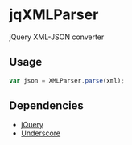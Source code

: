 # jqXMLParser

jQuery XML-JSON converter

## Usage
``` js
var json = XMLParser.parse(xml);
```

## Dependencies
* [jQuery](http://jquery.com)
* [Underscore](http://underscorejs.org)
